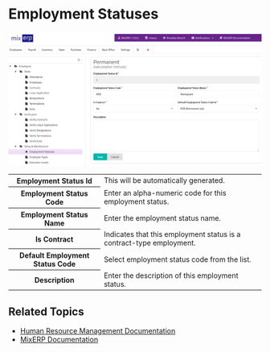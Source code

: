 # Employment Statuses

![Employment Status](images/employment-status.png)

<table class="ui padded compact attached small blue table">
    <tr>
        <th>
            Employment Status Id
        </th>
        <td>
            This will be automatically generated.
        </td>
    </tr>
    <tr>
        <th>
            Employment Status Code
        </th>
        <td>
            Enter an alpha-numeric code for this employment status.
        </td>
    </tr>
    <tr>
        <th>
            Employment Status Name
        </th>
        <td>
            Enter the employment status name.
        </td>
    </tr>
    <tr>
        <th>Is Contract
        </th>
        <td>
            Indicates that this employment status is a
            contract-type employment.
        </td>
    </tr>
    <tr>
        <th>Default Employment Status Code
        </th>
        <td>
            Select employment status code from the list.
        </td>
    </tr>
    <tr>
        <th>Description
        </th>
        <td>Enter the description of this employment status.
        </td>
    </tr>
</table>

## Related Topics
* [Human Resource Management Documentation](index.md)
* [MixERP Documentation](../index.md)
